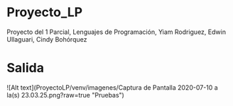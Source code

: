 # Proyecto_LP
 Proyecto del 1 Parcial, Lenguajes de Programación, Yiam Rodriguez, Edwin Ullaguari, Cindy Bohórquez 
# Salida
![Alt text](ProyectoLP/venv/imagenes/Captura de Pantalla 2020-07-10 a la(s) 23.03.25.png?raw=true "Pruebas")
